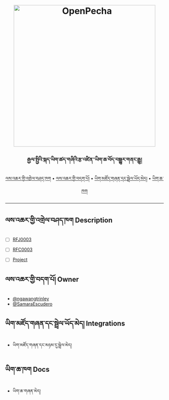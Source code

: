 <h1 align="center">
  <br>
  <a href="https://www.cambridgeenglish.org/exams-and-tests/cefr/"><img src="https://cdn.asklearning.in/uploads/2018/12/cefr.jpg" alt="OpenPecha" width="450"></a>
  <br>
</h1>

<h3 align="center">རྒྱལ་སྤྱིའི་སྐད་ཡིག་ཚད་གཞིའི་རྩ་འཛིན་་ཡིག་ཆ་བོད་བསྒྱུར་གནང་རྒྱུ།</h3>


<!-- Replace the title of the repository -->

<p align="center">
  <a href="#description">ལས་འཆར་གྱི་འགྲེལ་བཤད་ཁག</a> •
  <a href="#owner">ལས་འཆར་གྱི་བདག་པོ།</a> •
  <a href="#integrations">ཡིག་མཛོད་གཞན་དང་སྦྲེལ་ཡོད་མེད།</a> •
  <a href="#docs">ཡིག་ཆ་ཁག</a>
</p>
<hr>

## ལས་འཆར་གྱི་འགྲེལ་བཤད་ཁག Description

- [ ]  [RFJ0003](https://github.com/pecha-jobs/Requests/issues/9)
- [ ]  [RFC0003](https://github.com/pecha-jobs/Requests/issues/8)
- [ ]  [Project](https://github.com/orgs/pecha-jobs/projects/2)



## ལས་འཆར་གྱི་བདག་པོ། Owner
- [@ngawangtrinley](https://github.com/ngawangtrinley)
- [@SamaraEscudero](https://github.com/SamaraEscudero)
<!-- This section lists the owners of the repo -->

## ཡིག་མཛོད་གཞན་དང་སྦྲེལ་ཡོད་མེད། Integrations
- ཡིག་མཛོད་གཞན་དང་མཉམ་དུ་སྦྲེལ་མེད།

<!-- This section must list as bulleted list how this repo depends or is integrated with other repos -->

## ཡིག་ཆ་ཁག Docs
- ཡིག་ཆ་གཞན་མེད།

<!-- This section must link to the docs which are in the root of the repository in /docs -->
